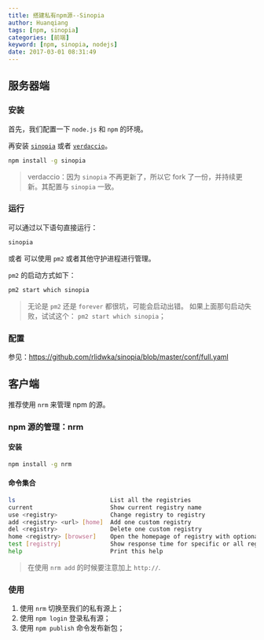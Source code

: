 ```yaml
---
title: 搭建私有npm源--Sinopia
author: Huanqiang
tags: [npm, sinopia]
categories: [前端]
keyword: [npm, sinopia, nodejs]
date: 2017-03-01 08:31:49
---
```


## 服务器端

### 安装

首先，我们配置一下 `node.js` 和 `npm` 的环境。

再安装 [`sinopia`](https://github.com/rlidwka/sinopia) 或者 [`verdaccio`](https://github.com/verdaccio/verdaccio)。

```bash
npm install -g sinopia
```

> verdaccio：因为 `sinopia` 不再更新了，所以它 fork 了一份，并持续更新。其配置与 `sinopia` 一致。

<!-- more -->

### 运行

可以通过以下语句直接运行：

```bash
sinopia
```

或者 可以使用 `pm2` 或者其他守护进程进行管理。

`pm2` 的启动方式如下：

```bash
pm2 start which sinopia
```

> 无论是 `pm2` 还是 `forever` 都很坑，可能会启动出错。
> 如果上面那句启动失败，试试这个： `pm2 start which sinopia`；

### 配置

参见：<https://github.com/rlidwka/sinopia/blob/master/conf/full.yaml>

## 客户端

推荐使用 `nrm` 来管理 npm 的源。

### npm 源的管理：nrm

#### 安装

```bash
npm install -g nrm
```

#### 命令集合

```bash
ls                           List all the registries
current                      Show current registry name
use <registry>               Change registry to registry
add <registry> <url> [home]  Add one custom registry
del <registry>               Delete one custom registry
home <registry> [browser]    Open the homepage of registry with optional browser
test [registry]              Show response time for specific or all registries
help                         Print this help
```

> 在使用 `nrm add` 的时候要注意加上 `http://`.

### 使用

1. 使用 `nrm` 切换至我们的私有源上；
2. 使用 `npm login` 登录私有源；
3. 使用 `npm publish` 命令发布新包；